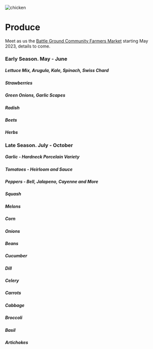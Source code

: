 ![chicken](/sony/produce2.jpeg "chicken")

# Produce

Meet as us the [Battle Ground Community Farmers Market](https://www.facebook.com/battlegroundfarmersmarket/) starting May 2023, details to come.

### Early Season. May - June
##### Lettuce Mix, Arugula, Kale, Spinach, Swiss Chard
##### Strawberries
##### Green Onions, Garlic Scapes
##### Radish
##### Beets
##### Herbs
### Late Season. July - October
##### Garlic - Hardneck Porcelain Variety
##### Tomatoes - Heirloom and Sauce
##### Peppers - Bell, Jalapeno, Cayenne and More
##### Squash
##### Melons
##### Corn
##### Onions
##### Beans
##### Cucumber
##### Dill
##### Celery
##### Carrots
##### Cabbage
##### Broccoli
##### Basil
##### Artichokes

